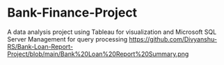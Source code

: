 # Bank-Finance-Project
A data analysis project using Tableau for visualization and Microsoft SQL Server Management for query processing
<https://github.com/Divyanshu-RS/Bank-Loan-Report-Project/blob/main/Bank%20Loan%20Report%20Summary.png>
